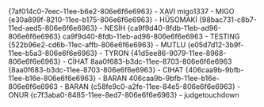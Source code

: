 {7af014c0-7eec-11ee-b6e2-806e6f6e6963} - XAVI
migo1337 - MIGO
{e30a899f-8210-11ee-b175-806e6f6e6963} - HÜSOMAKİ
{98bac731-c8b7-11ed-aed5-806e6f6e6963} - NESİH
{ca9f9d40-8fdb-11eb-ad96-806e6f6e6963} ca9f9d40-8fdb-11eb-ad96-806e6f6e6963 - TESTING
{522b96e2-cd6b-11ec-affb-806e6f6e6963} - MUTLU
{e05d7d12-3b9f-11ee-b5a3-806e6f6e6963} - TYRON
{41d5ee86-9079-11ee-8968-806e6f6e6963} - CİHAT
8aa0f683-b3dc-11ee-8703-806e6f6e6963
{8aa0f683-b3dc-11ee-8703-806e6f6e6963} - CIHAT
{406caa9b-9bfb-11ee-b16e-806e6f6e6963} - BARAN
406caa9b-9bfb-11ee-b16e-806e6f6e6963 - BARAN
{c58fe9c0-a2fe-11ee-84e5-806e6f6e6963} - ONUR
{c7f3aba0-8485-11ee-8ed7-806e6f6e6963} - judgetouchdown
